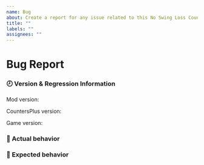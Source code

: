```yaml
---
name: Bug
about: Create a report for any issue related to this No Swing Loss Counter
title: ""
labels: ""
assignees: ""
---
```


# Bug Report

<!--
  Please fill in each section completely. Thank you!
-->

### 🕗 Version & Regression Information

Mod version:

<!-- Fill in mod version here -->

CountersPlus version:

<!-- Fill in CountersPlus version here. You can check it -->

Game version:

<!-- Fill in game version here -->

<!--
Any additional information? Such as:

- behaviour change between certain Beat Saber/CountersPlus/NoSwingLossCounter version (bug occurs after mod or game upgrade)
- when this bug occurs
-->

### 🙁 Actual behavior

<!-- What happened, and why it was wrong. Provide detailed explanation here! -->

### 🙂 Expected behavior

<!-- What you expected to happen instead, and why -->
